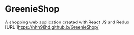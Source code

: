 # GreenieShop
A shopping web application created with React JS and Redux\
[URL ]https://hhh98hd.github.io/GreenieShop/
